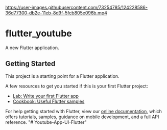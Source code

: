 

https://user-images.githubusercontent.com/73254785/124228586-36d77300-db2e-11eb-8d9f-5fcb805e096b.mp4


# flutter_youtube

A new Flutter application.

## Getting Started

This project is a starting point for a Flutter application.

A few resources to get you started if this is your first Flutter project:

- [Lab: Write your first Flutter app](https://flutter.dev/docs/get-started/codelab)
- [Cookbook: Useful Flutter samples](https://flutter.dev/docs/cookbook)

For help getting started with Flutter, view our
[online documentation](https://flutter.dev/docs), which offers tutorials,
samples, guidance on mobile development, and a full API reference.
"# Youtube-App-UI-Flutter" 
